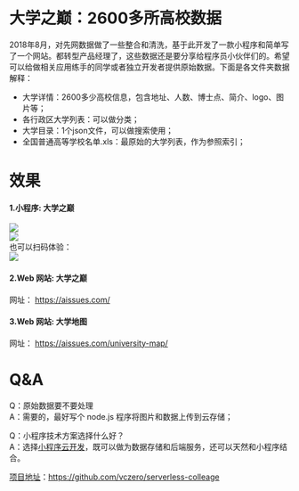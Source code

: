 # 大学之巅：2600多所高校数据        
2018年8月，对先网数据做了一些整合和清洗，基于此开发了一款小程序和简单写了一个网站。都转型产品经理了，这些数据还是要分享给程序员小伙伴们的。希望可以给做相关应用练手的同学或者独立开发者提供原始数据。下面是各文件夹数据解释：       

- 大学详情：2600多少高校信息，包含地址、人数、博士点、简介、logo、图片等；
- 各行政区大学列表：可以做分类；
- 大学目录：1个json文件，可以做搜索使用；
- 全国普通高等学校名单.xls：最原始的大学列表，作为参照索引；


# 效果    
#### 1.小程序: 大学之巅
![](https://dxzd-js-css.oss-cn-hangzhou.aliyuncs.com/001.jpeg)        
![](https://dxzd-js-css.oss-cn-hangzhou.aliyuncs.com/002.jpeg)      
也可以扫码体验：       
![](https://dxzd-js-css.oss-cn-hangzhou.aliyuncs.com/dxzd_minapp.jpg)       


#### 2.Web 网站: 大学之巅     
网址： https://aissues.com/    


#### 3.Web 网站: 大学地图    
网址： https://aissues.com/university-map/



# Q&A  
Q：原始数据要不要处理          
A：需要的，最好写个 node.js 程序将图片和数据上传到云存储；

Q：小程序技术方案选择什么好？      
A：选择[小程序云开发](https://cloudbase.net/?from=vczero)，既可以做为数据存储和后端服务，还可以天然和小程序结合。


[项目地址](https://github.com/vczero/serverless-colleage)：https://github.com/vczero/serverless-colleage       

